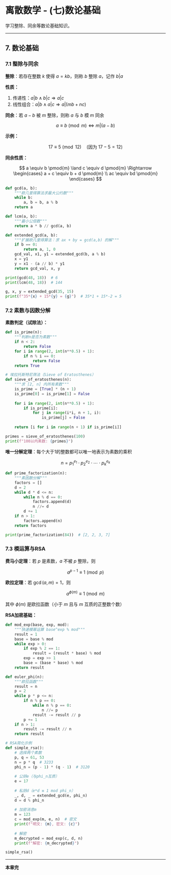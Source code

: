 # 离散数学 - (七)数论基础

学习整除、同余等数论基础知识。

---

## 7. 数论基础

### 7.1 整除与同余

**整除**：若存在整数 $k$ 使得 $a = kb$，则称 $b$ 整除 $a$，记作 $b | a$

**性质：**
1. 传递性：$a|b \land b|c \Rightarrow a|c$
2. 线性组合：$a|b \land a|c \Rightarrow a|(mb + nc)$

**同余**：若 $a - b$ 被 $m$ 整除，则称 $a$ 与 $b$ 模 $m$ 同余

$$
a \equiv b \pmod{m} \Leftrightarrow m | (a - b)
$$

**示例：**

$$
17 \equiv 5 \pmod{12} \quad \text{(因为 } 17 - 5 = 12 \text{)}
$$

**同余性质：**

$$
a \equiv b \pmod{m} \land c \equiv d \pmod{m} \Rightarrow
\begin{cases}
a + c \equiv b + d \pmod{m} \\
ac \equiv bd \pmod{m}
\end{cases}
$$

```python
def gcd(a, b):
    """欧几里得算法求最大公约数"""
    while b:
        a, b = b, a % b
    return a

def lcm(a, b):
    """最小公倍数"""
    return a * b // gcd(a, b)

def extended_gcd(a, b):
    """扩展欧几里得算法：求 ax + by = gcd(a,b) 的解"""
    if b == 0:
        return a, 1, 0
    gcd_val, x1, y1 = extended_gcd(b, a % b)
    x = y1
    y = x1 - (a // b) * y1
    return gcd_val, x, y

print(gcd(48, 18))  # 6
print(lcm(48, 18))  # 144

g, x, y = extended_gcd(35, 15)
print(f"35*{x} + 15*{y} = {g}")  # 35*1 + 15*-2 = 5
```

### 7.2 素数与因数分解

**素数判定（试除法）：**

```python
def is_prime(n):
    """判断n是否为素数"""
    if n < 2:
        return False
    for i in range(2, int(n**0.5) + 1):
        if n % i == 0:
            return False
    return True

# 埃拉托斯特尼筛法（Sieve of Eratosthenes）
def sieve_of_eratosthenes(n):
    """求 [2, n] 内所有素数"""
    is_prime = [True] * (n + 1)
    is_prime[0] = is_prime[1] = False
    
    for i in range(2, int(n**0.5) + 1):
        if is_prime[i]:
            for j in range(i*i, n + 1, i):
                is_prime[j] = False
    
    return [i for i in range(n + 1) if is_prime[i]]

primes = sieve_of_eratosthenes(100)
print(f"100以内素数: {primes}")
```

**唯一分解定理**：每个大于1的整数都可以唯一地表示为素数的乘积

$$
n = p_1^{e_1} \cdot p_2^{e_2} \cdot \cdots \cdot p_k^{e_k}
$$

```python
def prime_factorization(n):
    """素因数分解"""
    factors = []
    d = 2
    while d * d <= n:
        while n % d == 0:
            factors.append(d)
            n //= d
        d += 1
    if n > 1:
        factors.append(n)
    return factors

print(prime_factorization(84))  # [2, 2, 3, 7]
```

### 7.3 模运算与RSA

**费马小定理**：若 $p$ 是素数，$a$ 不被 $p$ 整除，则

$$
a^{p-1} \equiv 1 \pmod{p}
$$

**欧拉定理**：若 $\gcd(a, m) = 1$，则

$$
a^{\phi(m)} \equiv 1 \pmod{m}
$$

其中 $\phi(m)$ 是欧拉函数（小于 $m$ 且与 $m$ 互质的正整数个数）

**RSA加密基础：**

```python
def mod_exp(base, exp, mod):
    """快速模幂运算 base^exp % mod"""
    result = 1
    base = base % mod
    while exp > 0:
        if exp % 2 == 1:
            result = (result * base) % mod
        exp = exp >> 1
        base = (base * base) % mod
    return result

def euler_phi(n):
    """欧拉函数"""
    result = n
    p = 2
    while p * p <= n:
        if n % p == 0:
            while n % p == 0:
                n //= p
            result -= result // p
        p += 1
    if n > 1:
        result -= result // n
    return result

# RSA简化示例
def simple_rsa():
    # 选择两个素数
    p, q = 61, 53
    n = p * q  # 3233
    phi_n = (p - 1) * (q - 1)  # 3120
    
    # 公钥e（与phi_n互质）
    e = 17
    
    # 私钥d（e*d ≡ 1 mod phi_n）
    _, d, _ = extended_gcd(e, phi_n)
    d = d % phi_n
    
    # 加密消息m
    m = 123
    c = mod_exp(m, e, n)  # 密文
    print(f"明文: {m}, 密文: {c}")
    
    # 解密
    m_decrypted = mod_exp(c, d, n)
    print(f"解密: {m_decrypted}")

simple_rsa()
```

---

**本章完**
